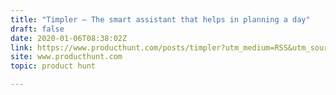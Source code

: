 ```yaml
---
title: "Timpler — The smart assistant that helps in planning a day"
draft: false
date: 2020-01-06T08:38:02Z
link: https://www.producthunt.com/posts/timpler?utm_medium=RSS&utm_source=hune
site: www.producthunt.com
topic: product hunt  

---
```

